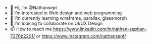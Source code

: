 - 👋 Hi, I’m @Nathansept
- 👀 I’m interested in Web design and web programming
- 🌱 I’m currently learning wireframe, parallax, glassmorph
- 💞️ I’m looking to collaborate on UI/UX Design
- 📫 How to reach me https://www.linkedin.com/in/nathan-septian-7276b2201/ or https://www.instagram.com/nathansept/

<!---
Nathansept/Nathansept is a ✨ special ✨ repository because its `README.md` (this file) appears on your GitHub profile.
You can click the Preview link to take a look at your changes.
--->
